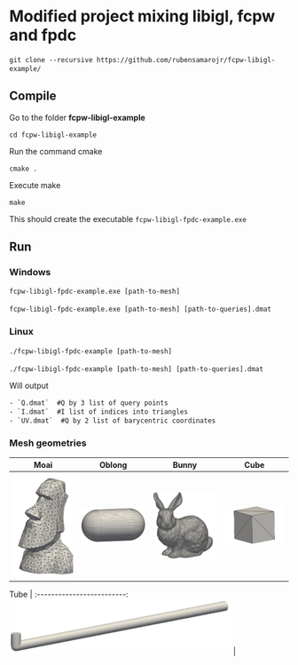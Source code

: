# Modified project mixing libigl, fcpw and fpdc

    git clone --recursive https://github.com/rubensamarojr/fcpw-libigl-example/

## Compile

Go to the folder **fcpw-libigl-example**

    cd fcpw-libigl-example

Run the command cmake

    cmake .

Execute make

    make

This should create the executable `fcpw-libigl-fpdc-example.exe`

## Run

### Windows
    fcpw-libigl-fpdc-example.exe [path-to-mesh] 

    fcpw-libigl-fpdc-example.exe [path-to-mesh] [path-to-queries].dmat

### Linux
    ./fcpw-libigl-fpdc-example [path-to-mesh] 

    ./fcpw-libigl-fpdc-example [path-to-mesh] [path-to-queries].dmat

Will output 

    - `Q.dmat`  #Q by 3 list of query points
    - `I.dmat`  #I list of indices into triangles
    - `UV.dmat`  #Q by 2 list of barycentric coordinates

### Mesh geometries

Moai | Oblong | Bunny | Cube
:-------------------------:|:-------------------------:|:-------------------------:|:-------------------------:
<img src="https://github.com/rubensamarojr/fcpw-libigl-example/blob/main/images/Moai-01.png"  width="200">  |  <img src="https://github.com/rubensamarojr/fcpw-libigl-example/blob/main/images/Oblong-01.png"  width="200">  |  <img src="https://github.com/rubensamarojr/fcpw-libigl-example/blob/main/images/Bunny-01.png"  width="200">  |  <img src="https://github.com/rubensamarojr/fcpw-libigl-example/blob/main/images/Cube-01.png"  width="200">

Tube |
:-------------------------:
<img src="https://github.com/rubensamarojr/fcpw-libigl-example/blob/main/images/Tube-01.png" height="100"> |
